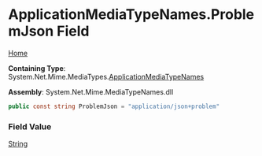 # ApplicationMediaTypeNames\.ProblemJson Field

[Home](../../../README.md)

**Containing Type**: System\.Net\.Mime\.MediaTypes\.[ApplicationMediaTypeNames](../README.md)

**Assembly**: System\.Net\.Mime\.MediaTypeNames\.dll

```csharp
public const string ProblemJson = "application/json+problem"
```

### Field Value

[String](https://docs.microsoft.com/en-us/dotnet/api/system.string)

